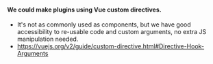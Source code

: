 #### We could make plugins using Vue custom directives.
  - It's not as commonly used as components, but we have good accessibility to re-usable code and custom arguments, no extra JS manipulation needed.
  - https://vuejs.org/v2/guide/custom-directive.html#Directive-Hook-Arguments
